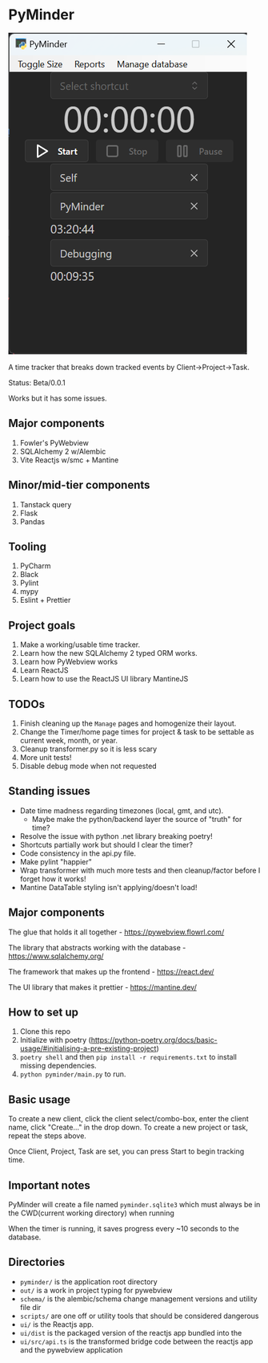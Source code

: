 PyMinder
========

![Fullsize of timer app](./imgs/full_size.png)

A time tracker that breaks down tracked events by Client->Project->Task.

Status: Beta/0.0.1

Works but it has some issues.

## Major components
1. Fowler's PyWebview
2. SQLAlchemy 2 w/Alembic
3. Vite Reactjs w/smc + Mantine

## Minor/mid-tier components
1. Tanstack query
2. Flask
3. Pandas

## Tooling
1. PyCharm
2. Black
4. Pylint
5. mypy
6. Eslint + Prettier


## Project goals

1. Make a working/usable time tracker.
2. Learn how the new SQLAlchemy 2 typed ORM works.
3. Learn how PyWebview works
4. Learn ReactJS
5. Learn how to use the ReactJS UI library MantineJS

## TODOs

1. Finish cleaning up the `Manage` pages and homogenize their layout.
2. Change the Timer/home page times for project & task to be settable as current week, month, or year.
3. Cleanup transformer.py so it is less scary
4. More unit tests!
5. Disable debug mode when not requested

## Standing issues

- Date time madness regarding timezones (local, gmt, and utc).
  - Maybe make the python/backend layer the source of "truth" for time?
- Resolve the issue with python .net library breaking poetry!
- Shortcuts partially work but should I clear the timer?
- Code consistency in the api.py file.
- Make pylint "happier"
- Wrap transformer with much more tests and then cleanup/factor before I forget how it works!
- Mantine DataTable styling isn't applying/doesn't load!

## Major components

The glue that holds it all together - 
https://pywebview.flowrl.com/

The library that abstracts working with the database - https://www.sqlalchemy.org/

The framework that makes up the frontend - https://react.dev/

The UI library that makes it prettier - https://mantine.dev/

## How to set up

1. Clone this repo
2. Initialize with poetry (https://python-poetry.org/docs/basic-usage/#initialising-a-pre-existing-project)
3. `poetry shell` and then `pip install -r requirements.txt` to install missing dependencies.
4. `python pyminder/main.py` to run.



## Basic usage

To create a new client, click the client select/combo-box, enter the client name, click "Create..." in the drop down.
To create a new project or task, repeat the steps above.

Once Client, Project, Task are set, you can press Start to begin tracking time.




## Important notes

PyMinder will create a file named `pyminder.sqlite3` which must always be in the 
CWD(current working directory) when running

When the timer is running, it saves progress every ~10 seconds to the database.






## Directories

- `pyminder/` is the application root directory
- `out/` is a work in project typing for pywebview
- `schema/` is the alembic/schema change management versions and utility file dir
- `scripts/` are one off or utility tools that should be considered dangerous
- `ui/` is the Reactjs app.
- `ui/dist` is the packaged version of the reactjs app bundled into the
- `ui/src/api.ts` is the transformed bridge code between the reactjs app and the pywebview application

